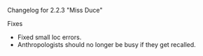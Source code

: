 Changelog for 2.2.3 "Miss Duce"

Fixes
- Fixed small loc errors.
- Anthropologists should no longer be busy if they get recalled.
